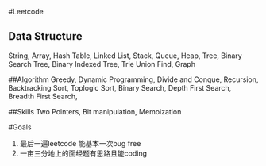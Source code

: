 #Leetcode

## Data Structure
String, Array, Hash Table, 
Linked List, Stack, Queue, Heap, 
Tree, Binary Search Tree, Binary Indexed Tree, Trie
Union Find, Graph

##Algorithm
Greedy, Dynamic Programming, Divide and Conque, Recursion, Backtracking
Sort, Toplogic Sort, Binary Search, Depth First Search, Breadth First Search, 

##Skills
Two Pointers, Bit manipulation, Memoization

#Goals
1. 最后一遍leetcode 能基本一次bug free
2. 一亩三分地上的面经题有思路且能coding
